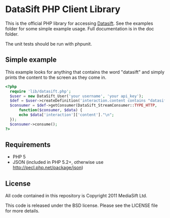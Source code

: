 DataSift PHP Client Library
===========================

This is the official PHP library for accessing [Datasift](http://www.datasift.net/). See the examples
folder for some simple example usage. Full documentation is in the doc folder.

The unit tests should be run with phpunit.

Simple example
--------------

This example looks for anything that contains the word "datasift" and simply
prints the content to the screen as they come in.

```php
<?php
  require 'lib/datasift.php';
  $user = new DataSift_User('your username', 'your api_key');
  $def = $user->createDefinition('interaction.content contains "datasift"');
  $consumer = $def->getConsumer(DataSift_StreamConsumer::TYPE_HTTP,
      function($consumer, $data) {
      echo $data['interaction']['content']."\n";
  });
  $consumer->consume();
?>
```

Requirements
------------

* PHP 5
* JSON (included in PHP 5.2+, otherwise use http://pecl.php.net/package/json)


License
-------

All code contained in this repository is Copyright 2011 MediaSift Ltd.

This code is released under the BSD license. Please see the LICENSE file for more details.